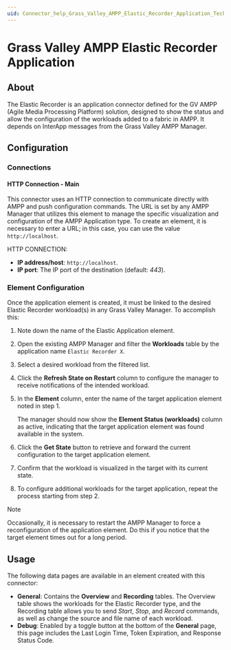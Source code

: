 ```yaml
---
uid: Connector_help_Grass_Valley_AMPP_Elastic_Recorder_Application_Technical
---
```


# Grass Valley AMPP Elastic Recorder Application

## About

The Elastic Recorder is an application connector defined for the GV AMPP (Agile Media Processing Platform) solution, designed to show the status and allow the configuration of the workloads added to a fabric in AMPP. It depends on InterApp messages from the Grass Valley AMPP Manager.

## Configuration

### Connections

#### HTTP Connection - Main

This connector uses an HTTP connection to communicate directly with AMPP and push configuration commands. The URL is set by any AMPP Manager that utilizes this element to manage the specific visualization and configuration of the AMPP Application type. To create an element, it is necessary to enter a URL; in this case, you can use the value `http://localhost`.

HTTP CONNECTION:

- **IP address/host**: `http://localhost`.
- **IP port**: The IP port of the destination (default: *443*).

### Element Configuration

Once the application element is created, it must be linked to the desired Elastic Recorder workload(s) in any Grass Valley Manager. To accomplish this:

1. Note down the name of the Elastic Application element.

1. Open the existing AMPP Manager and filter the **Workloads** table by the application name `Elastic Recorder X`.

1. Select a desired workload from the filtered list.

1. Click the **Refresh State on Restart** column to configure the manager to receive notifications of the intended workload.

1. In the **Element** column, enter the name of the target application element noted in step 1.

   The manager should now show the **Element Status (workloads)** column as active, indicating that the target application element was found available in the system.

1. Click the **Get State** button to retrieve and forward the current configuration to the target application element.

1. Confirm that the workload is visualized in the target with its current state.

1. To configure additional workloads for the target application, repeat the process starting from step 2.

> [!NOTE]
> Occasionally, it is necessary to restart the AMPP Manager to force a reconfiguration of the application element. Do this if you notice that the target element times out for a long period.

## Usage

The following data pages are available in an element created with this connector:

- **General**: Contains the **Overview** and **Recording** tables. The Overview table shows the workloads for the Elastic Recorder type, and the Recording table allows you to send *Start*, *Stop*, and *Record* commands, as well as change the source and file name of each workload.
- **Debug**: Enabled by a toggle button at the bottom of the **General** page, this page includes the Last Login Time, Token Expiration, and Response Status Code.
